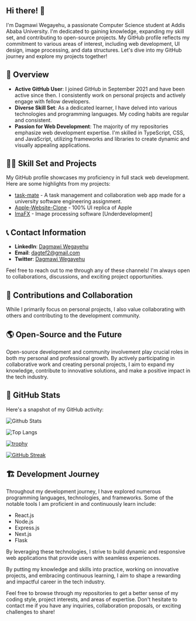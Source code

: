 ## Hi there! 👋

I'm Dagmawi Wegayehu, a passionate Computer Science student at Addis Ababa University. I'm dedicated to gaining knowledge, expanding my skill set, and contributing to open-source projects. My GitHub profile reflects my commitment to various areas of interest, including web development, UI design, image processing, and data structures. Let's dive into my GitHub journey and explore my projects together!

## 🌟 Overview

- **Active GitHub User**: I joined GitHub in September 2021 and have been active since then. I consistently work on personal projects and actively engage with fellow developers.
- **Diverse Skill Set**: As a dedicated learner, I have delved into various technologies and programming languages. My coding habits are regular and consistent.
- **Passion for Web Development**: The majority of my repositories emphasize web development expertise. I'm skilled in TypeScript, CSS, and JavaScript, utilizing frameworks and libraries to create dynamic and visually appealing applications.

## 👨‍💻 Skill Set and Projects

My GitHub profile showcases my proficiency in full stack web development. Here are some highlights from my projects:

- [task-mate](https://github.com/dagweg/task-mate) - A task management and collaboration web app made for a university software engineering assignment.
- [Apple-Website-Clone](https://github.com/dagweg/Apple-Website-Clone) - 100% UI replica of Apple
- [ImaFX](https://github.com/dagweg/ImaFX) - Image processing software [Underdevelopment]

## 📞 Contact Information

- **LinkedIn**: [Dagmawi Wegayehu](https://www.linkedin.com/in/dagmawi-wegayehu-6a2057216)
- **Email**: dagtef2@gmail.com
- **Twitter**: [Dagmawi Wegayehu](https://twitter.com/WDagmawi91788)

Feel free to reach out to me through any of these channels! I'm always open to collaborations, discussions, and exciting project opportunities.

## 🎉 Contributions and Collaboration

While I primarily focus on personal projects, I also value collaborating with others and contributing to the development community.

## 🌎 Open-Source and the Future

Open-source development and community involvement play crucial roles in both my personal and professional growth. By actively participating in collaborative work and creating personal projects, I aim to expand my knowledge, contribute to innovative solutions, and make a positive impact in the tech industry. 

## 🔎 GitHub Stats

Here's a snapshot of my GitHub activity:

![Github Stats](https://github-readme-stats.vercel.app/api?username=dagweg)

![Top Langs](https://github-readme-stats.vercel.app/api/top-langs/?username=dagweg)

[![trophy](https://github-profile-trophy.vercel.app/?username=dagweg)](https://github.com/dagweg)

[![GitHub Streak](https://streak-stats.demolab.com/?user=dagweg)](https://git.io/streak-stats)

## 🏗️ Development Journey

Throughout my development journey, I have explored numerous programming languages, technologies, and frameworks. Some of the notable tools I am proficient in and continuously learn include:

- React.js
- Node.js
- Express.js
- Next.js
- Flask

By leveraging these technologies, I strive to build dynamic and responsive web applications that provide users with seamless experiences.

By putting my knowledge and skills into practice, working on innovative projects, and embracing continuous learning, I aim to shape a rewarding and impactful career in the tech industry.

Feel free to browse through my repositories to get a better sense of my coding style, project interests, and areas of expertise. Don't hesitate to contact me if you have any inquiries, collaboration proposals, or exciting challenges to share!
